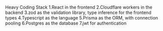 Heavy Coding Stack
1.React in the frontend
2.Cloudflare workers in the backend
3.zod as the validation library, type inference for the frontend types
4.Typescript as the language
5.Prisma as the ORM, with connection pooling
6.Postgres as the database
7.jwt for authentication
 
